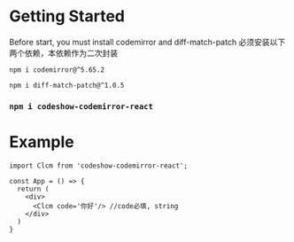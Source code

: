 # Getting Started

Before start, you must install codemirror and diff-match-patch
必须安装以下两个依赖，本依赖作为二次封装

`npm i codemirror@^5.65.2`

`npm i diff-match-patch@^1.0.5`

### `npm i codeshow-codemirror-react`

# Example
```
import Clcm from 'codeshow-codemirror-react';

const App = () => {
  return (
    <div>
      <Clcm code='你好'/> //code必填, string
    </div>
  )
}
```
